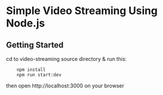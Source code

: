 # Simple Video Streaming Using Node.js

## Getting Started

cd to video-streaming source directory & run this:

```
    npm install
    npm run start:dev
```

then open http://localhost:3000 on your browser
